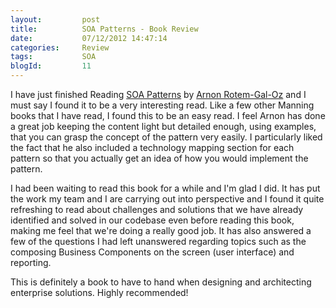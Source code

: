 ```yaml
---
layout:       	post
title:        	SOA Patterns - Book Review
date:         	07/12/2012 14:47:14
categories:   	Review
tags:			SOA
blogId:         11
---
```


<p>I have just finished Reading <a href="http://www.manning.com/rotem/" target="_blank">SOA Patterns</a> by <a href="http://arnon.me/category/blog/" target="_blank">Arnon Rotem-Gal-Oz</a> and I must say I found it to be a very interesting read. Like a few other Manning books that I have read, I found this to be an easy read. I feel Arnon has done a great job keeping the content light but detailed enough, using examples, that you can grasp the concept of the pattern very easily. I particularly liked the fact that he also included a technology mapping section for each pattern so that you actually get an idea of how you would implement the pattern.</p>  <p>I had been waiting to read this book for a while and I'm glad I did. It has put the work my team and I are carrying out into perspective and I found it quite refreshing to read about challenges and solutions that we have already identified and solved in our codebase even before reading this book, making me feel that we're doing a really good job. It has also answered a few of the questions I had left unanswered regarding topics such as the composing Business Components on the screen (user interface) and reporting.</p>  <p>This is definitely a book to have to hand when designing and architecting enterprise solutions. Highly recommended!</p>